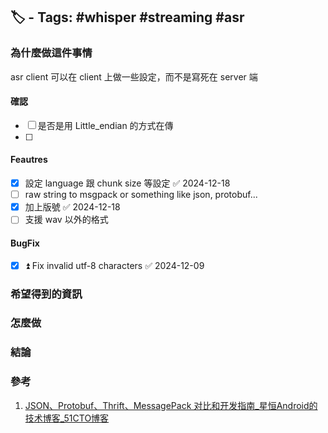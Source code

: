 ## 🏷️ - Tags: #whisper #streaming #asr

### 為什麼做這件事情
asr client 可以在 client 上做一些設定，而不是寫死在 server 端
#### 確認
- [ ] 是否是用 Little_endian 的方式在傳
- [ ] 
#### Feautres
- [x] 設定 language 跟 chunk size 等設定 ✅ 2024-12-18
- [ ]  raw string to msgpack or something like json, protobuf...
- [x] 加上版號 ✅ 2024-12-18
- [ ] 支援 wav 以外的格式

#### BugFix
- [x] ⏫ Fix invalid utf-8 characters ✅ 2024-12-09

### 希望得到的資訊
### 怎麼做
### 結論
### 參考
1. [JSON、Protobuf、Thrift、MessagePack 对比和开发指南_星恒Android的技术博客_51CTO博客](https://blog.51cto.com/u_13952501/2173038)